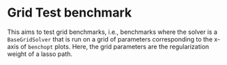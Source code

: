 # Grid Test benchmark

This aims to test grid benchmarks, i.e., benchmarks where the solver is a `BaseGridSolver` that is run on a grid of parameters corresponding to the x-axis of `benchopt` plots.
Here, the grid parameters are the regularization weight of a lasso path.

